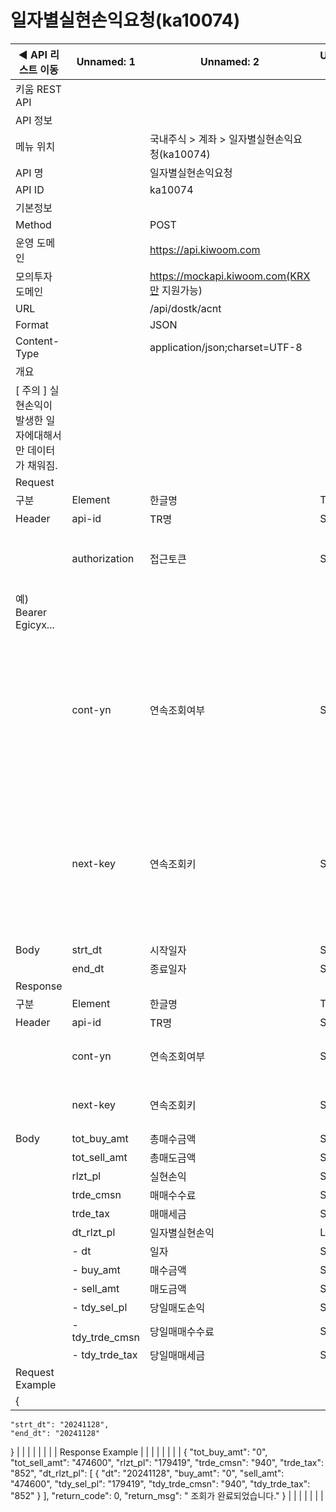 # 일자별실현손익요청(ka10074)

| ◀ API 리스트 이동 | Unnamed: 1 | Unnamed: 2 | Unnamed: 3 | Unnamed: 4 | Unnamed: 5 | Unnamed: 6 |
| --- | --- | --- | --- | --- | --- | --- |
| 키움 REST API |  |  |  |  |  |  |
| API 정보 |  |  |  |  |  |  |
| 메뉴 위치 |  | 국내주식 > 계좌 > 일자별실현손익요청(ka10074) |  |  |  |  |
| API 명 |  | 일자별실현손익요청 |  |  |  |  |
| API ID |  | ka10074 |  |  |  |  |
| 기본정보 |  |  |  |  |  |  |
| Method |  | POST |  |  |  |  |
| 운영 도메인 |  | https://api.kiwoom.com |  |  |  |  |
| 모의투자 도메인 |  | https://mockapi.kiwoom.com(KRX만 지원가능) |  |  |  |  |
| URL |  | /api/dostk/acnt |  |  |  |  |
| Format |  | JSON |  |  |  |  |
| Content-Type |  | application/json;charset=UTF-8 |  |  |  |  |
| 개요 |  |  |  |  |  |  |
| [ 주의 ] 실현손익이 발생한 일자에대해서만 데이터가 채워짐. |  |  |  |  |  |  |
| Request |  |  |  |  |  |  |
| 구분 | Element | 한글명 | Type | Required | Length | Description |
| Header | api-id | TR명 | String | Y | 10 |  |
|  | authorization | 접근토큰 | String | Y | 1000 | 토큰 지정시 토큰타입("Bearer") 붙혀서 호출 
 예) Bearer Egicyx... |
|  | cont-yn | 연속조회여부 | String | N | 1 | 응답 Header의 연속조회여부값이 Y일 경우 다음데이터 요청시 응답 Header의 cont-yn값 세팅 |
|  | next-key | 연속조회키 | String | N | 50 | 응답 Header의 연속조회여부값이 Y일 경우 다음데이터 요청시 응답 Header의 next-key값 세팅 |
| Body | strt_dt | 시작일자 | String | Y | 8 |  |
|  | end_dt | 종료일자 | String | Y | 8 |  |
| Response |  |  |  |  |  |  |
| 구분 | Element | 한글명 | Type | Required | Length | Description |
| Header | api-id | TR명 | String | Y | 10 |  |
|  | cont-yn | 연속조회여부 | String | N | 1 | 다음 데이터가 있을시 Y값 전달 |
|  | next-key | 연속조회키 | String | N | 50 | 다음 데이터가 있을시 다음 키값 전달 |
| Body | tot_buy_amt | 총매수금액 | String | N |  |  |
|  | tot_sell_amt | 총매도금액 | String | N |  |  |
|  | rlzt_pl | 실현손익 | String | N |  |  |
|  | trde_cmsn | 매매수수료 | String | N |  |  |
|  | trde_tax | 매매세금 | String | N |  |  |
|  | dt_rlzt_pl | 일자별실현손익 | LIST | N |  |  |
|  | - dt | 일자 | String | N | 20 |  |
|  | - buy_amt | 매수금액 | String | N | 20 |  |
|  | - sell_amt | 매도금액 | String | N | 20 |  |
|  | - tdy_sel_pl | 당일매도손익 | String | N | 20 |  |
|  | - tdy_trde_cmsn | 당일매매수수료 | String | N | 20 |  |
|  | - tdy_trde_tax | 당일매매세금 | String | N | 20 |  |
| Request Example |  |  |  |  |  |  |
| {
    "strt_dt": "20241128",
    "end_dt": "20241128"
} |  |  |  |  |  |  |
| Response Example |  |  |  |  |  |  |
| {
    "tot_buy_amt": "0",
    "tot_sell_amt": "474600",
    "rlzt_pl": "179419",
    "trde_cmsn": "940",
    "trde_tax": "852",
    "dt_rlzt_pl": [
        {
            "dt": "20241128",
            "buy_amt": "0",
            "sell_amt": "474600",
            "tdy_sel_pl": "179419",
            "tdy_trde_cmsn": "940",
            "tdy_trde_tax": "852"
        }
    ],
    "return_code": 0,
    "return_msg": " 조회가 완료되었습니다."
} |  |  |  |  |  |  |
